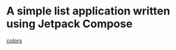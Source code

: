 # A simple list application written using Jetpack Compose

[colors](https://colorhunt.co/palette/fef1e6f9d5a7ffb08590aacb)